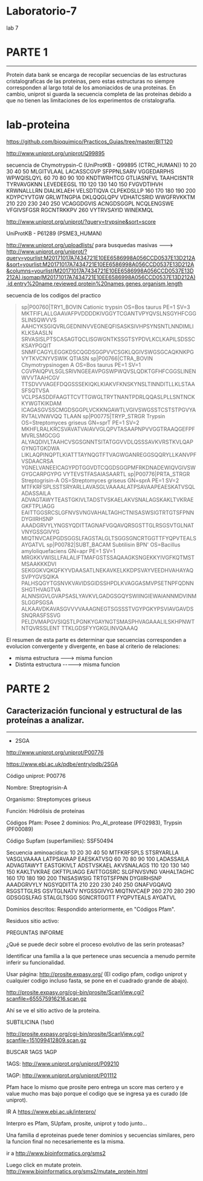# Laboratorio-7
lab 7



# PARTE 1



----



Protein data bank se encarga de recopilar secuencias de las estructuras cristalograficas de las proteinas, pero estas estructuras no siempre corresponden al largo total de los amoniacidos de una proteinas. En cambio, uniprot si guarda la secuencia completa de las proteínas debido a que no tienen las limitaciones de los experimentos de cristalografía.



# lab-proteina

https://github.com/bioquimico/Practicos_Guias/tree/master/BIT120

http://www.uniprot.org/uniprot/Q99895


secuencia de Chymotrypsin-C (UniProtKB - Q99895 (CTRC_HUMAN))
        10         20         30         40         50
MLGITVLAAL LACASSCGVP SFPPNLSARV VGGEDARPHS WPWQISLQYL 
        60         70         80         90        100
KNDTWRHTCG GTLIASNFVL TAAHCISNTR TYRVAVGKNN LEVEDEEGSL 
       110        120        130        140        150
FVGVDTIHVH KRWNALLLRN DIALIKLAEH VELSDTIQVA CLPEKDSLLP 
       160        170        180        190        200
KDYPCYVTGW GRLWTNGPIA DKLQQGLQPV VDHATCSRID WWGFRVKKTM 
       210        220        230        240        250
VCAGGDGVIS ACNGDSGGPL NCQLENGSWE VFGIVSFGSR RGCNTRKKPV 
       260 
VYTRVSAYID WINEKMQL  

http://www.uniprot.org/uniprot/?query=trypsine&sort=score

UniProtKB - P61289 (PSME3_HUMAN)

http://www.uniprot.org/uploadlists/ para busquedas masivas ---> http://www.uniprot.org/uniprot/?query=yourlist:M20171017A7434721E10EE6586998A056CCD0537E13D212A&sort=yourlist:M20171017A7434721E10EE6586998A056CCD0537E13D212A&columns=yourlist(M20171017A7434721E10EE6586998A056CCD0537E13D212A),isomap(M20171017A7434721E10EE6586998A056CCD0537E13D212A),id,entry%20name,reviewed,protein%20names,genes,organism,length

secuencia de los codigos del practico 

>sp|P00760|TRY1_BOVIN Cationic trypsin OS=Bos taurus PE=1 SV=3
MKTFIFLALLGAAVAFPVDDDDKIVGGYTCGANTVPYQVSLNSGYHFCGGSLINSQWVVS
AAHCYKSGIQVRLGEDNINVVEGNEQFISASKSIVHPSYNSNTLNNDIMLIKLKSAASLN
SRVASISLPTSCASAGTQCLISGWGNTKSSGTSYPDVLKCLKAPILSDSSCKSAYPGQIT
SNMFCAGYLEGGKDSCQGDSGGPVVCSGKLQGIVSWGSGCAQKNKPGVYTKVCNYVSWIK
QTIASN
>sp|P00766|CTRA_BOVIN Chymotrypsinogen A OS=Bos taurus PE=1 SV=1
CGVPAIQPVLSGLSRIVNGEEAVPGSWPWQVSLQDKTGFHFCGGSLINENWVVTAAHCGV
TTSDVVVAGEFDQGSSSEKIQKLKIAKVFKNSKYNSLTINNDITLLKLSTAASFSQTVSA
VCLPSASDDFAAGTTCVTTGWGLTRYTNANTPDRLQQASLPLLSNTNCKKYWGTKIKDAM
ICAGASGVSSCMGDSGGPLVCKKNGAWTLVGIVSWGSSTCSTSTPGVYARVTALVNWVQQ
TLAAN
>sp|P00775|TRYP_STRGR Trypsin OS=Streptomyces griseus GN=sprT PE=1 SV=2
MKHFLRALKRCSVAVATVAIAVVGLQPVTASAAPNPVVGGTRAAQGEFPFMVRLSMGCGG
ALYAQDIVLTAAHCVSGSGNNTSITATGGVVDLQSSSAVKVRSTKVLQAPGYNGTGKDWA
LIKLAQPINQPTLKIATTTAYNQGTFTVAGWGANREGGSQQRYLLKANVPFVSDAACRSA
YGNELVANEEICAGYPDTGGVDTCQGDSGGPMFRKDNADEWIQVGIVSWGYGCARPGYPG
VYTEVSTFASAIASAARTL
>sp|P00776|PRTA_STRGR Streptogrisin-A OS=Streptomyces griseus GN=sprA PE=1 SV=2
MTFKRFSPLSSTSRYARLLAVASGLVAAAALATPSAVAAPEAESKATVSQLADASSAILA
ADVAGTAWYTEASTGKIVLTADSTVSKAELAKVSNALAGSKAKLTVKRAEGKFTPLIAGG
EAITTGGSRCSLGFNVSVNGVAHALTAGHCTNISASWSIGTRTGTSFPNNDYGIIRHSNP
AAADGRVYLYNGSYQDITTAGNAFVGQAVQRSGSTTGLRSGSVTGLNATVNYGSSGIVYG
MIQTNVCAEPGDSGGSLFAGSTALGLTSGGSGNCRTGGTTFYQPVTEALSAYGATVL
>sp|P00782|SUBT_BACAM Subtilisin BPN' OS=Bacillus amyloliquefaciens GN=apr PE=1 SV=1
MRGKKVWISLLFALALIFTMAFGSTSSAQAAGKSNGEKKYIVGFKQTMSTMSAAKKKDVI
SEKGGKVQKQFKYVDAASATLNEKAVKELKKDPSVAYVEEDHVAHAYAQSVPYGVSQIKA
PALHSQGYTGSNVKVAVIDSGIDSSHPDLKVAGGASMVPSETNPFQDNNSHGTHVAGTVA
ALNNSIGVLGVAPSASLYAVKVLGADGSGQYSWIINGIEWAIANNMDVINMSLGGPSGSA
ALKAAVDKAVASGVVVVAAAGNEGTSGSSSTVGYPGKYPSVIAVGAVDSSNQRASFSSVG
PELDVMAPGVSIQSTLPGNKYGAYNGTSMASPHVAGAAALILSKHPNWTNTQVRSSLENT
TTKLGDSFYYGKGLINVQAAAQ








El resumen de esta parte es determinar que secuencias corresponden a evolucion convergente y divergente, en base al criterio de relaciones:

- misma estructura ---> misma funcion
- Distinta estructura -----> misma funcion




# PARTE 2



## Caracterización funcional y estructural de las proteínas a analizar.



----



- 2SGA


http://www.uniprot.org/uniprot/P00776


https://www.ebi.ac.uk/pdbe/entry/pdb/2SGA



Código uniprot: P00776



Nombre: Streptogrisin-A



Organismo: Streptomyces griseus



Función: Hidrólisis de proteínas



Códigos Pfam:  Posee 2 dominios: 	Pro_Al_protease (PF02983), Trypsin (PF00089)



Código Supfam (superfamilies): SSF50494



Secuencia aminoacídica: 10         20         30         40         50
MTFKRFSPLS STSRYARLLA VASGLVAAAA LATPSAVAAP EAESKATVSQ 
        60         70         80         90        100
LADASSAILA ADVAGTAWYT EASTGKIVLT ADSTVSKAEL AKVSNALAGS 
       110        120        130        140        150
KAKLTVKRAE GKFTPLIAGG EAITTGGSRC SLGFNVSVNG VAHALTAGHC 
       160        170        180        190        200
TNISASWSIG TRTGTSFPNN DYGIIRHSNP AAADGRVYLY NGSYQDITTA 
       210        220        230        240        250
GNAFVGQAVQ RSGSTTGLRS GSVTGLNATV NYGSSGIVYG MIQTNVCAEP 
       260        270        280        290 
GDSGGSLFAG STALGLTSGG SGNCRTGGTT FYQPVTEALS AYGATVL 



Dominios descritos: Respondido anteriormente, en "Códigos Pfam".



Residuos sitio activo: 






PREGUNTAS INFORME




¿Qué se puede decir sobre el proceso evolutivo de las serin proteasas?





Identificar una familia a la que pertenece unas secuencia a menudo permite inferir su funcionalidad.





Usar página:  http://prosite.expasy.org/   (El codigo pfam, codigo uniprot y cualquier codigo incluso fasta, se pone en el cuadrado grande de abajo).



http://prosite.expasy.org/cgi-bin/prosite/ScanView.cgi?scanfile=655575916216.scan.gz




Ahí se ve el sitio activo de la proteína.




SUBTILICINA (1sbt)



http://prosite.expasy.org/cgi-bin/prosite/ScanView.cgi?scanfile=151099412809.scan.gz




BUSCAR 1AGS 1AGP



1AGS: http://www.uniprot.org/uniprot/P09210

 
 
1AGP: http://www.uniprot.org/uniprot/P01112



Pfam hace lo mismo que prosite pero entrega un score mas certero y e value mucho mas bajo porque el codigo que se ingresa ya es curado (de uniprot).




IR A https://www.ebi.ac.uk/interpro/




Interpro es Pfam, SUpfam, prosite, uniprot y todo junto...



Una familia d eproteinas puede tener dominios y secuencias similares, pero la funcion final no necesariemente es la misma. 




ir a http://www.bioinformatics.org/sms2


Luego click en mutate protein.    http://www.bioinformatics.org/sms2/mutate_protein.html


